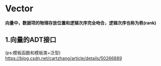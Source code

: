 # Vector
**向量中，数据项的物理存放位置和逻辑次序完全吻合，逻辑次序也称为秩(rank)**
## 1.向量的ADT接口
(ps:模板函数和模板类+泛型)
https://blog.csdn.net/cartzhang/article/details/50266889
